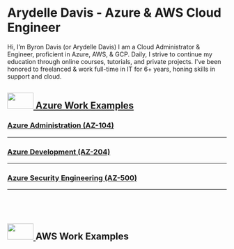 # Arydelle Davis - Azure & AWS Cloud Engineer


Hi, I’m Byron Davis (or Arydelle Davis)
I am a Cloud Administrator & Engineer, proficient in Azure, AWS, & GCP.
Daily, I strive to continue my education through online courses, tutorials, and private projects.
I've been honored to freelanced & work full-time in IT for 6+ years, honing skills in support and cloud. 
## <a href="https://www.youtube.com/" target="_blank"><img src="https://logos-world.net/wp-content/uploads/2021/02/Microsoft-Azure-Emblem.png" width="60" height="37" /> Azure Work Examples
### Azure Administration (AZ-104)
-----
### Azure Development (AZ-204)
-----
### Azure Security Engineering (AZ-500)
-----

<br><br>
    
## <a href="https://twitter.com/" target="_blank"> <img src="https://external-content.duckduckgo.com/iu/?u=https%3A%2F%2Fcdn2.amezmo.net%2Fi%2Faws-logo.cfb5b881865d3101.png&f=1&nofb=1&ipt=802e9df31eed406e06c3b4223e01d01531ae24778634c34e82468dd1862615d6&ipo=images" width="60" height="37" /> </a>AWS Work Examples


